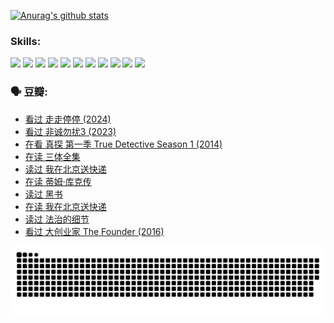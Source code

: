 
[![Anurag's github stats](https://github-readme-stats.vercel.app/api?username=w940853815)](https://github.com/anuraghazra/github-readme-stats)

### Skills:

<code><img height="32" src="https://cdn.jsdelivr.net/npm/simple-icons@v5/icons/python.svg"></code>
<code><img height="32" src="https://cdn.jsdelivr.net/npm/simple-icons@v5/icons/javascript.svg"></code>
<code><img height="32" src="https://cdn.jsdelivr.net/npm/simple-icons@v5/icons/django.svg"></code>
<code><img height="32" src="https://cdn.jsdelivr.net/npm/simple-icons@v5/icons/flask.svg"></code>
<code><img height="32" src="https://cdn.jsdelivr.net/npm/simple-icons@v5/icons/vuetify.svg"></code>
<code><img height="32" src="https://cdn.jsdelivr.net/npm/simple-icons@v5/icons/git.svg"></code>
<code><img height="32" src="https://cdn.jsdelivr.net/npm/simple-icons@v5/icons/docker.svg"></code>
<code><img height="32" src="https://cdn.jsdelivr.net/npm/simple-icons@v5/icons/postgresql.svg"></code>
<code><img height="32" src="https://cdn.jsdelivr.net/npm/simple-icons@v5/icons/elasticsearch.svg"></code>
<code><img height="32" src="https://cdn.jsdelivr.net/npm/simple-icons@v5/icons/macos.svg"></code>
<code><img height="32" src="https://cdn.jsdelivr.net/npm/simple-icons@v5/icons/linux.svg"></code>

### 🗣 豆瓣:

<!-- DOUBAN-ACTIVITIES:START -->
- [看过 走走停停‎ (2024)](https://www.douban.com/people/136069238/status/4684430230/?_i=24429953)
- [看过 非诚勿扰3‎ (2023)](https://www.douban.com/people/136069238/status/4676324100/?_i=24429953)
- [在看 真探 第一季 True Detective Season 1‎ (2014)](https://www.douban.com/people/136069238/status/4673382852/?_i=24429953)
- [在读 三体全集](https://www.douban.com/people/136069238/status/4672842521/?_i=24429953)
- [读过 我在北京送快递](https://www.douban.com/people/136069238/status/4672842036/?_i=24429953)
- [在读 蒂姆·库克传](https://www.douban.com/people/136069238/status/4663517053/?_i=24429953)
- [读过 黑书](https://www.douban.com/people/136069238/status/4663516022/?_i=24429953)
- [在读 我在北京送快递](https://www.douban.com/people/136069238/status/4658098365/?_i=24429953)
- [读过 法治的细节](https://www.douban.com/people/136069238/status/4657347558/?_i=24429953)
- [看过 大创业家 The Founder‎ (2016)](https://www.douban.com/people/136069238/status/4649667693/?_i=24429953)
<!-- DOUBAN-ACTIVITIES:END -->


![Snake animation](https://raw.githubusercontent.com/w940853815/w940853815/output/github-contribution-grid-snake.svg)

<!--
**w940853815/w940853815** is a ✨ _special_ ✨ repository because its `README.md` (this file) appears on your GitHub profile.

Here are some ideas to get you started:

- 🔭 I’m currently working on ...
- 🌱 I’m currently learning ...
- 👯 I’m looking to collaborate on ...
- 🤔 I’m looking for help with ...
- 💬 Ask me about ...
- 📫 How to reach me: ...
- 😄 Pronouns: ...
- ⚡ Fun fact: ...
-->

